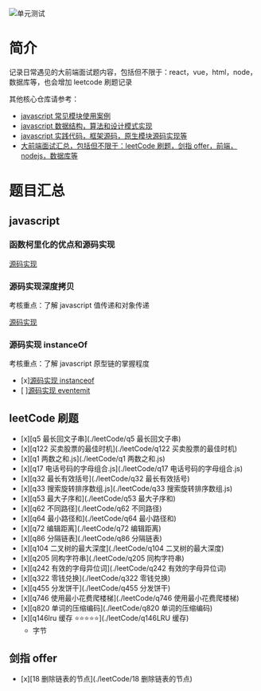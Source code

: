 ![单元测试](https://github.com/ddzyan/frontend-interview/workflows/Nodejs/badge.svg)

# 简介

记录日常遇见的大前端面试题内容，包括但不限于：react，vue，html，node，数据库等，也会增加 leetcode 刷题记录

其他核心仓库请参考：

* [javascript 常见模块使用案例](https://github.com/ddzyan/node-module-example)
* [javascript 数据结构，算法和设计模式实现](https://github.com/ddzyan/algorithmAndDataStructure)
* [javascript 实践代码，框架源码，原生模块源码实现等](https://github.com/ddzyan/node-project)
* [大前端面试汇总，包括但不限于：leetCode 刷题，剑指 offer，前端，nodejs，数据库等](https://github.com/ddzyan/node-project)

# 题目汇总

## javascript

### 函数柯里化的优点和源码实现

[源码实现](./代码面试/函数柯里化.js)

### 源码实现深度拷贝

考核重点：了解 javascript 值传递和对象传递

[源码实现](./代码面试/深度拷贝.js)

### 源码实现 instanceOf

考核重点：了解 javascript 原型链的掌握程度

* [x][源码实现 instanceof](./代码面试/instanceof.js)
* [ ][源码实现 eventemit]()

## leetCode 刷题

* [x][q5 最长回文子串](./leetCode/q5 最长回文子串)
* [x][q122 买卖股票的最佳时机](./leetCode/q122 买卖股票的最佳时机)
* [x][q1 两数之和.js](./leetCode/q1 两数之和.js)
* [x][q17 电话号码的字母组合.js](./leetCode/q17 电话号码的字母组合.js)
* [x][q32 最长有效括号](./leetCode/q32 最长有效括号)
* [x][q33 搜索旋转排序数组.js](./leetCode/q33 搜索旋转排序数组.js)
* [x][q53 最大子序和](./leetCode/q53 最大子序和)
* [x][q62 不同路径](./leetCode/q62 不同路径)
* [x][q64 最小路径和](./leetCode/q64 最小路径和)
* [x][q72 编辑距离](./leetCode/q72 编辑距离)
* [x][q86 分隔链表](./leetCode/q86 分隔链表)
* [x][q104 二叉树的最大深度](./leetCode/q104 二叉树的最大深度)
* [x][q205 同构字符串](./leetCode/q205 同构字符串)
* [x][q242 有效的字母异位词](./leetCode/q242 有效的字母异位词)
* [x][q322 零钱兑换](./leetCode/q322 零钱兑换)
* [x][q455 分发饼干](./leetCode/q455 分发饼干)
* [x][q746 使用最小花费爬楼梯](./leetCode/q746 使用最小花费爬楼梯)
* [x][q820 单词的压缩编码](./leetCode/q820 单词的压缩编码)
* [x][q146lru 缓存 ⭐️⭐️⭐️⭐️⭐️](./leetCode/q146LRU 缓存)
  * 字节

## 剑指 offer

* [x][18 删除链表的节点](./leetCode/18 删除链表的节点)
